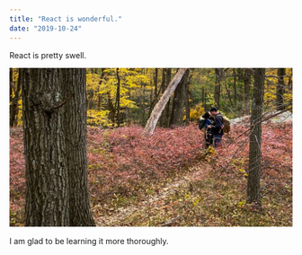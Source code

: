 ```yaml
---
title: "React is wonderful."
date: "2019-10-24"
---
```


React is pretty swell. 

![couple](./couple.jpg)

I am glad to be learning it more thoroughly. 